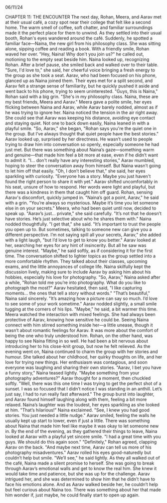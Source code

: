 06/11/24

CHAPTER 11: THE ENCOUNTER
The next day, Rohan, Meera, and Aarav met at their usual café, a cozy spot near their college that felt like a second home. The warm smell of coffee, soft chatter, and familiar surroundings made it the perfect place for them to unwind.
As they settled into their usual booth, Rohan's eyes wandered around the café. Suddenly, he spotted a familiar face—Naina, the new girl from his philosophy class. She was sitting alone, sipping coffee and reading a book.
With a friendly smile, Rohan waved her over. "Hey, Naina! Why don't you join us?" he called out, motioning to the empty seat beside him.
Naina looked up, recognizing Rohan. After a brief pause, she smiled back and walked over to their table. "Sure, I'd love to," she said, her cheerful voice bringing a fresh energy to the group as she took a seat.
Aarav, who had been focused on his phone, glanced up as Naina joined them. Their eyes met for a split second, and Aarav felt a strange sense of familiarity, but he quickly pushed it aside and went back to his phone, trying to seem uninterested.
"Guys, this is Naina," Rohan said with a big grin. "She's in my philosophy class. Naina, these are my best friends, Meera and Aarav."
Meera gave a polite smile, her eyes flicking between Naina and Aarav, while Aarav barely nodded, almost as if he was trying to ignore her. Naina noticed the tension in the air right away. She could see that Aarav was keeping his distance, avoiding eye contact and staying quiet.
Not one to back down easily, Naina leaned in with a playful smile. "So, Aarav," she began, "Rohan says you're the quiet one in the group. But I’ve always thought that quiet people have the best stories."
Aarav looked up, surprised by her directness. He wasn’t used to people trying to draw him into conversation so openly, especially someone he had just met. But there was something about Naina’s gaze—something warm and genuine—that made him feel a bit more at ease, even if he didn’t want to admit it.
"I... don't really have any interesting stories," Aarav mumbled, hoping to steer the conversation away from himself.
But Naina wasn’t going to let him off that easily. "Oh, I don’t believe that," she said, her eyes sparkling with curiosity. "Everyone has a story. Maybe you just haven't found the right person to share it with yet."
Aarav shifted uncomfortably in his seat, unsure of how to respond. Her words were light and playful, but there was a kindness in them that caught him off guard.
Rohan, sensing Aarav's discomfort, quickly jumped in. "Naina’s got a point, Aarav," he said with a grin. "You’re always so mysterious. Maybe it’s time you let someone else in on your secrets."
Meera, who had been quiet until now, decided to speak up. "Aarav’s just... private," she said carefully. "It’s not that he doesn’t have stories. He’s just selective about who he shares them with."
Naina nodded thoughtfully. "I get that," she said. "It’s important to trust the people you open up to. But sometimes, talking to someone new can give you a different perspective. I’m not saying spill all your secrets, Aarav," she added with a light laugh, "but I’d love to get to know you better."
Aarav looked at her, searching her eyes for any hint of insincerity. But all he saw was genuine interest. "Maybe," he said softly, as if considering it for the first time.
The conversation shifted to lighter topics as the group settled into a more comfortable rhythm. They talked about their classes, upcoming exams, and the little annoyances of college life. Naina skilfully kept the discussion lively, making sure to include Aarav by asking him about his hobbies, especially his love for photography.
"So, Aarav," Naina asked after a while, "Rohan told me you’re into photography. What do you like to photograph the most?"
Aarav hesitated, then said, "I like capturing moments... the ones that tell a story without words."
"That’s beautiful," Naina said sincerely. "It’s amazing how a picture can say so much. I’d love to see some of your work sometime."
Aarav nodded slightly, a small smile tugging at the corners of his lips. "Maybe," he said, a bit warmer this time.
Meera watched the interaction with mixed feelings. She had always been protective of Aarav, knowing how sensitive he could be. Seeing Naina connect with him stirred something inside her—a little unease, though it wasn’t about romantic feelings for Aarav. It was more about the comfort of being the one who truly understood him.
Rohan, on the other hand, was happy to see Naina fitting in so well. He had been a bit nervous about introducing her to his close-knit group, but now he felt relieved.
As the evening went on, Naina continued to charm the group with her stories and humour. She talked about her childhood, her quirky thoughts on life, and her love for trying new things. Her enthusiasm was contagious, and soon everyone was laughing and sharing their own stories.
"Aarav, I bet you have a funny story," Naina teased lightly. "Maybe something from your photography adventures?"
Aarav thought for a moment, then chuckled softly. "Well, there was this one time I was trying to get the perfect shot of a sunset. I was so focused that I didn’t notice I was standing in an anthill. Let’s just say, I had to run really fast afterward."
The group burst into laughter, and Aarav found himself laughing along with them, feeling a bit more relaxed. Naina’s laughter was the loudest, her eyes sparkling as she looked at him.
"That’s hilarious!" Naina exclaimed. "See, I knew you had good stories. You just needed a little nudge."
Aarav smiled, feeling the walls he usually kept up start to lower, even if just a little. There was something about Naina that made him feel like maybe it was okay to let someone new in.
By the end of the evening, as they gathered their things to leave, Naina looked at Aarav with a playful yet sincere smile. "I had a great time with you guys. We should do this again soon."
"Definitely," Rohan agreed, clapping Aarav on the back. "And maybe next time, Aarav can tell us more of his photography misadventures."
Aarav rolled his eyes good-naturedly but couldn’t help but smile. "We’ll see," he said lightly.
As they all walked out of the café, Naina made a silent promise to herself. She was going to break through Aarav’s emotional walls and get to know the real him. She knew it would take time and patience, but she was up for the challenge. Aarav intrigued her, and she was determined to show him that he didn’t have to face his emotions alone.
And as Aarav walked beside her, he couldn’t help but feel curious about Naina too. There was something about her that made him wonder if, just maybe, he could finally start to open up again.
